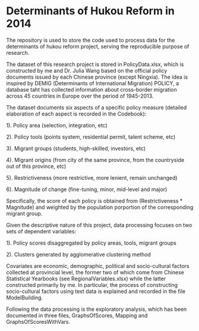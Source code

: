 # Determinants of Hukou Reform in 2014
The repository is used to store the code used to process data for the determinants of hukou reform project, 
serving the reproducible purpose of research.

The dataset of this research project is stored in PolicyData.xlsx, which is constructed by me and Dr. Julia Wang based on the 
official policy documents issued by each Chinese province (except Ningxia). The idea is inspired by DEMIG (Determinants
of International Migration) POLICY, a database taht has collected information about cross-border migration across 45 countries in Europe over the period of 1945-2013. 

The dataset documents six aspects of a specific policy measure (detailed elaboration of each aspect is recorded in the Codebook):

1). Policy area (selection, integration, etc)

2). Policy tools (points system, residential permit, talent scheme, etc)

3). Migrant groups (students, high-skilled, investors, etc)

4). Migrant origins (from city of the same province, from the countryside out of this province, etc)

5). Restrictiveness (more restrictive, more lenient, remain unchanged)

6). Magnitude of change (fine-tuning, minor, mid-level and major)

Specifically, the score of each policy is obtained from (Restrictiveness * Magnitude) and weighted by the population porportion of the corresponding migrant group.

Given the descriptive nature of this project, data processing focuses on two sets of dependent variables:

1). Policy scores disaggregated by policy areas, tools, migrant groups

2). Clusters generated by agglomerative clustering method

Covariates are economic, demographic, political and socio-cultural factors collected at provincial level, the former two of which come from Chinese Statistical Yearbooks (see RegionalVariables.xlsx) while the latter constructed primarily by me. In particular, the process of constructing socio-cultural factors using text data is explained and recorded in the file ModelBuilding. 

Following the data processing is the exploratory analysis, which has been documented in three files, GraphsOfScores, Mapping and GraphsOfScoresWithVars.


